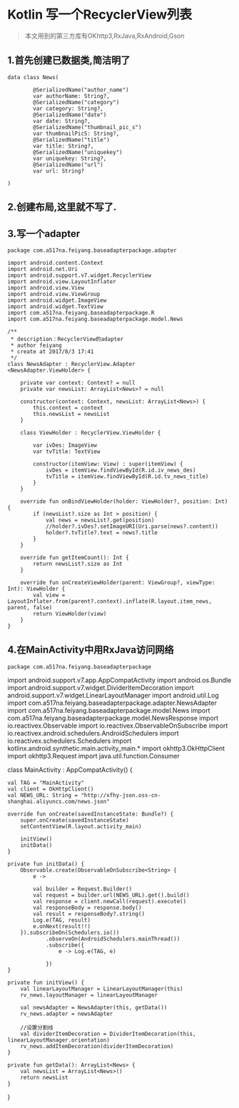# Kotlin 写一个RecyclerView列表

> 本文用到的第三方库有OKhttp3,RxJava,RxAndroid,Gson

## 1.首先创建已数据类,简洁明了

	data class News(

	        @SerializedName("author_name")
	        var authorName: String?,
	        @SerializedName("category")
	        var category: String?,
	        @SerializedName("date")
	        var date: String?,
	        @SerializedName("thumbnail_pic_s")
	        var thumbnailPicS: String?,
	        @SerializedName("title")
	        var title: String?,
	        @SerializedName("uniquekey")
	        var uniquekey: String?,
	        @SerializedName("url")
	        var url: String?
	
	)

## 2.创建布局,这里就不写了.
## 3.写一个adapter

	package com.a517na.feiyang.baseadapterpackage.adapter

	import android.content.Context
	import android.net.Uri
	import android.support.v7.widget.RecyclerView
	import android.view.LayoutInflater
	import android.view.View
	import android.view.ViewGroup
	import android.widget.ImageView
	import android.widget.TextView
	import com.a517na.feiyang.baseadapterpackage.R
	import com.a517na.feiyang.baseadapterpackage.model.News
	
	/**
	 * description：RecyclerView的adapter
	 * author feiyang
	 * create at 2017/8/3 17:41
	 */
	class NewsAdapter : RecyclerView.Adapter
	<NewsAdapter.ViewHolder> {
	
	    private var context: Context? = null
	    private var newsList: ArrayList<News>? = null
	
	    constructor(context: Context, newsList: ArrayList<News>) {
	        this.context = context
	        this.newsList = newsList
	    }
	
	    class ViewHolder : RecyclerView.ViewHolder {
	
	        var ivDes: ImageView
	        var tvTitle: TextView
	
	        constructor(itemView: View) : super(itemView) {
	            ivDes = itemView.findViewById(R.id.iv_news_des)
	            tvTitle = itemView.findViewById(R.id.tv_news_title)
	        }
	    }
	
	    override fun onBindViewHolder(holder: ViewHolder?, position: Int) {
	        if (newsList?.size as Int > position) {
	            val news = newsList?.get(position)
	            //holder?.ivDes?.setImageURI(Uri.parse(news?.content))
	            holder?.tvTitle?.text = news?.title
	        }
	    }
	
	    override fun getItemCount(): Int {
	        return newsList?.size as Int
	    }
	
	    override fun onCreateViewHolder(parent: ViewGroup?, viewType: Int): ViewHolder {
	        val view = LayoutInflater.from(parent?.context).inflate(R.layout.item_news, parent, false)
	        return ViewHolder(view)
	    }
	}

## 4.在MainActivity中用RxJava访问网络

	package com.a517na.feiyang.baseadapterpackage

import android.support.v7.app.AppCompatActivity
import android.os.Bundle
import android.support.v7.widget.DividerItemDecoration
import android.support.v7.widget.LinearLayoutManager
import android.util.Log
import com.a517na.feiyang.baseadapterpackage.adapter.NewsAdapter
import com.a517na.feiyang.baseadapterpackage.model.News
import com.a517na.feiyang.baseadapterpackage.model.NewsResponse
import io.reactivex.Observable
import io.reactivex.ObservableOnSubscribe
import io.reactivex.android.schedulers.AndroidSchedulers
import io.reactivex.schedulers.Schedulers
import kotlinx.android.synthetic.main.activity_main.*
import okhttp3.OkHttpClient
import okhttp3.Request
import java.util.function.Consumer


class MainActivity : AppCompatActivity() {

    val TAG = "MainActivity"
    val client = OkHttpClient()
    val NEWS_URL: String = "http://xfhy-json.oss-cn-shanghai.aliyuncs.com/news.json"

    override fun onCreate(savedInstanceState: Bundle?) {
        super.onCreate(savedInstanceState)
        setContentView(R.layout.activity_main)

        initView()
        initData()
    }

    private fun initData() {
        Observable.create(ObservableOnSubscribe<String> {
            e ->

            val builder = Request.Builder()
            val request = builder.url(NEWS_URL).get().build()
            val response = client.newCall(request).execute()
            val responseBody = response.body()
            val result = responseBody?.string()
            Log.e(TAG, result)
            e.onNext(result!!)
        }).subscribeOn(Schedulers.io())
                .observeOn(AndroidSchedulers.mainThread())
                .subscribe({
                    e -> Log.e(TAG, e)

                })
    }

    private fun initView() {
        val linearLayoutManager = LinearLayoutManager(this)
        rv_news.layoutManager = linearLayoutManager

        val newsAdapter = NewsAdapter(this, getData())
        rv_news.adapter = newsAdapter

        //设置分割线
        val dividerItemDecoration = DividerItemDecoration(this, linearLayoutManager.orientation)
        rv_news.addItemDecoration(dividerItemDecoration)
    }

    private fun getData(): ArrayList<News> {
        val newsList = ArrayList<News>()
        return newsList
    }
}

